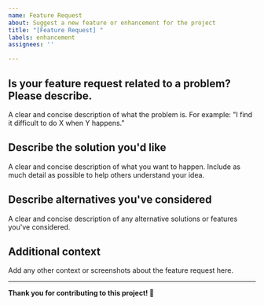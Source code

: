```yaml
---
name: Feature Request
about: Suggest a new feature or enhancement for the project
title: "[Feature Request] "
labels: enhancement
assignees: ''

---
```


## Is your feature request related to a problem? Please describe.
A clear and concise description of what the problem is. For example: "I find it difficult to do X when Y happens."

## Describe the solution you'd like
A clear and concise description of what you want to happen. Include as much detail as possible to help others understand your idea.

## Describe alternatives you've considered
A clear and concise description of any alternative solutions or features you've considered.

## Additional context
Add any other context or screenshots about the feature request here.

---
**Thank you for contributing to this project! 🚀**
